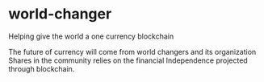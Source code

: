 # world-changer
Helping give the world a one currency blockchain

The future of currency will come from world changers and its organization 
Shares in the community relies on the financial 
Independence projected through blockchain.

